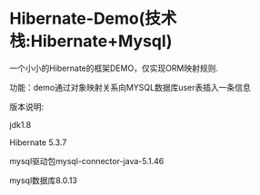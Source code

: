 # Hibernate-Demo(技术栈:Hibernate+Mysql)
一个小小的Hibernate的框架DEMO，仅实现ORM映射规则.

功能：demo通过对象映射关系向MYSQL数据库user表插入一条信息

版本说明:

jdk1.8

Hibernate 5.3.7

mysql驱动包mysql-connector-java-5.1.46

mysql数据库8.0.13
